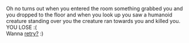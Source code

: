 Oh no turns out when you entered the room something grabbed you and you dropped to the floor and when you look up you saw a humanoid creature standing over you the creature ran towards you and killed you.  
YOU LOSE :(  
Wanna [retry?](../README.md) :)
